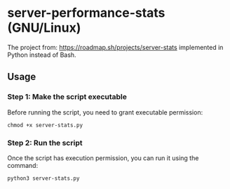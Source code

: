 # server-performance-stats (GNU/Linux)
The project from: https://roadmap.sh/projects/server-stats implemented in Python instead of Bash.
## Usage

### Step 1: Make the script executable
Before running the script, you need to grant executable permission:

```
chmod +x server-stats.py
```

### Step 2: Run the script
Once the script has execution permission, you can run it using the command:

```
python3 server-stats.py
```
